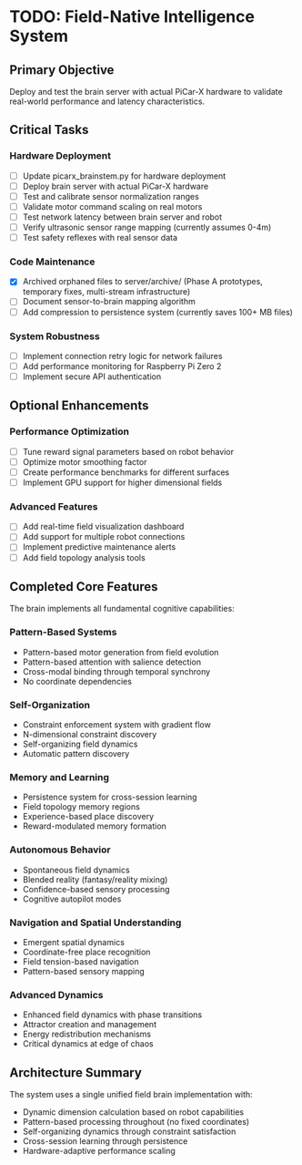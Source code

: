 # TODO: Field-Native Intelligence System

## Primary Objective

Deploy and test the brain server with actual PiCar-X hardware to validate real-world performance and latency characteristics.

## Critical Tasks

### Hardware Deployment
- [ ] Update picarx_brainstem.py for hardware deployment  
- [ ] Deploy brain server with actual PiCar-X hardware
- [ ] Test and calibrate sensor normalization ranges
- [ ] Validate motor command scaling on real motors
- [ ] Test network latency between brain server and robot
- [ ] Verify ultrasonic sensor range mapping (currently assumes 0-4m)
- [ ] Test safety reflexes with real sensor data

### Code Maintenance
- [x] Archived orphaned files to server/archive/ (Phase A prototypes, temporary fixes, multi-stream infrastructure)
- [ ] Document sensor-to-brain mapping algorithm
- [ ] Add compression to persistence system (currently saves 100+ MB files)

### System Robustness
- [ ] Implement connection retry logic for network failures
- [ ] Add performance monitoring for Raspberry Pi Zero 2
- [ ] Implement secure API authentication

## Optional Enhancements

### Performance Optimization
- [ ] Tune reward signal parameters based on robot behavior
- [ ] Optimize motor smoothing factor
- [ ] Create performance benchmarks for different surfaces
- [ ] Implement GPU support for higher dimensional fields

### Advanced Features
- [ ] Add real-time field visualization dashboard
- [ ] Add support for multiple robot connections
- [ ] Implement predictive maintenance alerts
- [ ] Add field topology analysis tools

## Completed Core Features

The brain implements all fundamental cognitive capabilities:

### Pattern-Based Systems
- Pattern-based motor generation from field evolution
- Pattern-based attention with salience detection
- Cross-modal binding through temporal synchrony
- No coordinate dependencies

### Self-Organization
- Constraint enforcement system with gradient flow
- N-dimensional constraint discovery
- Self-organizing field dynamics
- Automatic pattern discovery

### Memory and Learning
- Persistence system for cross-session learning
- Field topology memory regions
- Experience-based place discovery
- Reward-modulated memory formation

### Autonomous Behavior
- Spontaneous field dynamics
- Blended reality (fantasy/reality mixing)
- Confidence-based sensory processing
- Cognitive autopilot modes

### Navigation and Spatial Understanding
- Emergent spatial dynamics
- Coordinate-free place recognition
- Field tension-based navigation
- Pattern-based sensory mapping

### Advanced Dynamics
- Enhanced field dynamics with phase transitions
- Attractor creation and management
- Energy redistribution mechanisms
- Critical dynamics at edge of chaos

## Architecture Summary

The system uses a single unified field brain implementation with:
- Dynamic dimension calculation based on robot capabilities
- Pattern-based processing throughout (no fixed coordinates)
- Self-organizing dynamics through constraint satisfaction
- Cross-session learning through persistence
- Hardware-adaptive performance scaling